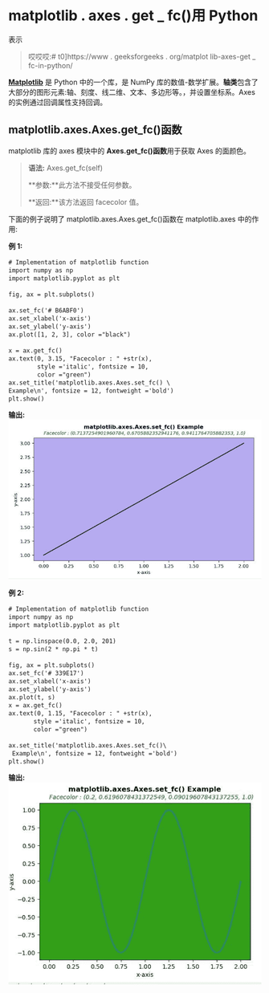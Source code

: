 # matplotlib . axes . get _ fc()用 Python

表示

> 哎哎哎:# t0]https://www . geeksforgeeks . org/matplot lib-axes-get _ fc-in-python/

**[Matplotlib](https://www.geeksforgeeks.org/python-introduction-matplotlib/)** 是 Python 中的一个库，是 NumPy 库的数值-数学扩展。**轴类**包含了大部分的图形元素:轴、刻度、线二维、文本、多边形等。，并设置坐标系。Axes 的实例通过回调属性支持回调。

## matplotlib.axes.Axes.get_fc()函数

matplotlib 库的 axes 模块中的 **Axes.get_fc()函数**用于获取 Axes 的面颜色。

> **语法:** Axes.get_fc(self)
> 
> **参数:**此方法不接受任何参数。
> 
> **返回:**该方法返回 facecolor 值。

下面的例子说明了 matplotlib.axes.Axes.get_fc()函数在 matplotlib.axes 中的作用:

**例 1:**

```
# Implementation of matplotlib function
import numpy as np
import matplotlib.pyplot as plt

fig, ax = plt.subplots()

ax.set_fc('# B6ABF0')
ax.set_xlabel('x-axis')
ax.set_ylabel('y-axis')
ax.plot([1, 2, 3], color ="black")

x = ax.get_fc()
ax.text(0, 3.15, "Facecolor : " +str(x), 
        style ='italic', fontsize = 10,
        color ="green")
ax.set_title('matplotlib.axes.Axes.set_fc() \
Example\n', fontsize = 12, fontweight ='bold')
plt.show()
```

**输出:**
![](img/988f7b4dd25087ff904f2bd05bc00b49.png)

**例 2:**

```
# Implementation of matplotlib function
import numpy as np
import matplotlib.pyplot as plt

t = np.linspace(0.0, 2.0, 201)
s = np.sin(2 * np.pi * t)

fig, ax = plt.subplots()
ax.set_fc('# 339E17')
ax.set_xlabel('x-axis')
ax.set_ylabel('y-axis')
ax.plot(t, s)
x = ax.get_fc()
ax.text(0, 1.15, "Facecolor : " +str(x), 
       style ='italic', fontsize = 10, 
       color ="green")

ax.set_title('matplotlib.axes.Axes.set_fc()\
 Example\n', fontsize = 12, fontweight ='bold')
plt.show()
```

**输出:**
![](img/5866ac09a338403099f9a01adf4ba8c4.png)